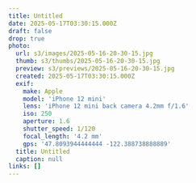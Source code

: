 ```yaml
---
title: Untitled
date: 2025-05-17T03:30:15.000Z
draft: false
drop: true
photo:
  url: s3/images/2025-05-16-20-30-15.jpg
  thumb: s3/thumbs/2025-05-16-20-30-15.jpg
  preview: s3/previews/2025-05-16-20-30-15.jpg
  created: 2025-05-17T03:30:15.000Z
  exif:
    make: Apple
    model: 'iPhone 12 mini'
    lens: 'iPhone 12 mini back camera 4.2mm f/1.6'
    iso: 250
    aperture: 1.6
    shutter_speed: 1/120
    focal_length: '4.2 mm'
    gps: '47.8093944444444 -122.388738888889'
  title: Untitled
  caption: null
links: []
---
```


